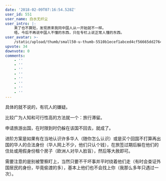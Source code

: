 ```yaml
---
date: '2018-02-09T07:16:54.528Z'
user_id: 551
user_name: 白水无纤尘
user_intro: |-
    来了也不算短，发现原来我同中国人从一开始就不一样。
    唔，今后不再说中国人不懂的东西，只在专栏上说正常人懂的东西。
user_avatar: >-
    /static/upload/thumb/small50-u-thumb-5510b1ecef1abced4cf56665dd276431cda38d3799a.png
upvote: 34
downvote: 0
comments:
    - ''
    - ''
    - ''
    - ''
    - ''
    - ''
    - ''
    - ''
---
```


具体的就不说的，有坑人的嫌疑。

比较广为人知和可行性高的方法就一个：旅行滞留。

申请旅游出国，在时限到时仍躲在该国不回去，就成了。

进阶方案是如果有在当地认识许多华人（随你怎么认识）或是买个回国不打算再出国的华人的合法身份（华人网上不少，他们只认个钱），在旅签过期后躲在他们的住处或用假身份租个房子（欧洲人对华人脸盲），然后等大赦即可。

需要注意的是别被警察盯上，当然只要不干坏事并平时绕着他们走（有时会查证外国居民的身份，毕竟偷渡的多），基本上他们也不会找上你（我那么多年只遇过一次）。
